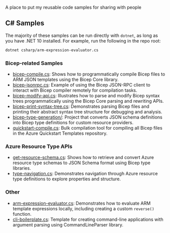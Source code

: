 A place to put my reusable code samples for sharing with people

## C# Samples

The majority of these samples can be run directly with `dotnet`, as long as you have .NET 10 installed. For example, run the following in the repo root:
```sh
dotnet csharp/arm-expression-evaluator.cs
```

### Bicep-related Samples
* [bicep-compile.cs](csharp/bicep-compile.cs): Shows how to programmatically compile Bicep files to ARM JSON templates using the Bicep Core library.
* [bicep-jsonrpc.cs](csharp/bicep-jsonrpc.cs): Example of using the Bicep JSON-RPC client to interact with Bicep compiler remotely for compilation tasks.
* [bicep-modify-api.cs](csharp/bicep-modify-api.cs): Illustrates how to parse and modify Bicep syntax trees programmatically using the Bicep Core parsing and rewriting APIs.
* [bicep-print-syntax-tree.cs](csharp/bicep-print-syntax-tree.cs): Demonstrates parsing Bicep files and printing their abstract syntax tree structure for debugging and analysis.
* [bicep-type-generation/](csharp/bicep-type-generation/): Project that converts JSON schema definitions into Bicep type definitions for custom resource providers.
* [quickstart-compile.cs](csharp/quickstart-compile.cs): Bulk compilation tool for compiling all Bicep files in the Azure Quickstart Templates repository.

### Azure Resource Type APIs
* [get-resource-schema.cs](csharp/get-resource-schema.cs): Shows how to retrieve and convert Azure resource type schemas to JSON Schema format using Bicep type libraries.
* [type-navigation.cs](csharp/type-navigation.cs): Demonstrates navigation through Azure resource type definitions to explore properties and structure.

### Other
* [arm-expression-evaluator.cs](csharp/arm-expression-evaluator.cs): Demonstrates how to evaluate ARM template expressions locally, including creating a custom `reverse()` function.
* [cli-boilerplate.cs](csharp/cli-boilerplate.cs): Template for creating command-line applications with argument parsing using CommandLineParser library.
